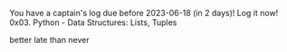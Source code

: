 
You have a captain's log due before 2023-06-18 (in 2 days)! Log it now!
0x03. Python - Data Structures: Lists, Tuples

better late than never

